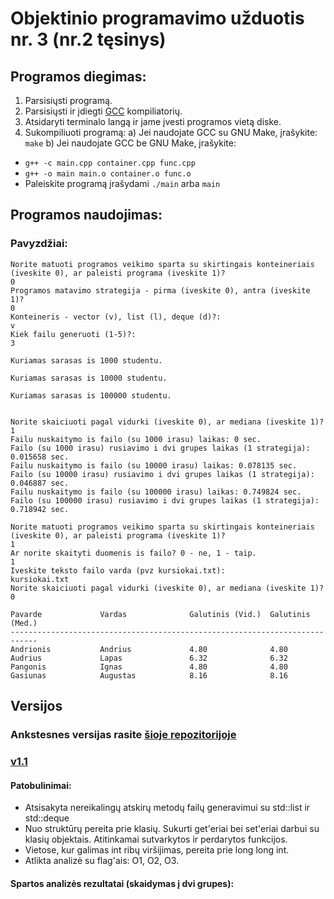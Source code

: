 # Objektinio programavimo užduotis nr. 3 (nr.2 tęsinys)

## Programos diegimas:
1. Parsisiųsti programą.
2. Parsisiųsti ir įdiegti [GCC](https://gcc.gnu.org/) kompiliatorių.
3. Atsidaryti terminalo langą ir jame įvesti programos vietą diske.
4. Sukompiliuoti programą:
a) Jei naudojate GCC su GNU Make, įrašykite: `make`
b) Jei naudojate GCC be GNU Make, įrašykite:
- `g++ -c main.cpp container.cpp func.cpp`
- `g++ -o main main.o container.o func.o`
- Paleiskite programą įrašydami `./main` arba `main`

## Programos naudojimas:
### Pavyzdžiai:
```
Norite matuoti programos veikimo sparta su skirtingais konteineriais (iveskite 0), ar paleisti programa (iveskite 1)?
0
Programos matavimo strategija - pirma (iveskite 0), antra (iveskite 1)?
0
Konteineris - vector (v), list (l), deque (d)?:
v
Kiek failu generuoti (1-5)?:
3

Kuriamas sarasas is 1000 studentu.

Kuriamas sarasas is 10000 studentu.

Kuriamas sarasas is 100000 studentu.


Norite skaiciuoti pagal vidurki (iveskite 0), ar mediana (iveskite 1)?
1
Failu nuskaitymo is failo (su 1000 irasu) laikas: 0 sec.
Failo (su 1000 irasu) rusiavimo i dvi grupes laikas (1 strategija): 0.015658 sec.
Failu nuskaitymo is failo (su 10000 irasu) laikas: 0.078135 sec.
Failo (su 10000 irasu) rusiavimo i dvi grupes laikas (1 strategija): 0.046887 sec.
Failu nuskaitymo is failo (su 100000 irasu) laikas: 0.749824 sec.
Failo (su 100000 irasu) rusiavimo i dvi grupes laikas (1 strategija): 0.718942 sec.
```
```
Norite matuoti programos veikimo sparta su skirtingais konteineriais (iveskite 0), ar paleisti programa (iveskite 1)?
1
Ar norite skaityti duomenis is failo? 0 - ne, 1 - taip.
1
Iveskite teksto failo varda (pvz kursiokai.txt):
kursiokai.txt
Norite skaiciuoti pagal vidurki (iveskite 0), ar mediana (iveskite 1)?
0

Pavarde             Vardas              Galutinis (Vid.)  Galutinis (Med.)
----------------------------------------------------------------------------
Andrionis           Andrius             4.80              4.80
Audrius             Lapas               6.32              6.32
Pangonis            Ignas               4.80              4.80
Gasiunas            Augustas            8.16              8.16
```
## Versijos
### Ankstesnes versijas rasite [šioje repozitorijoje](https://github.com/ignaspangonis/ObjektinisProgramavimas-2/)

### [v1.1](https://github.com/ignaspangonis/ObjektinisProgramavimas-3/releases/tag/v1.1)
#### Patobulinimai:
- Atsisakyta nereikalingų atskirų metodų failų generavimui su std::list ir std::deque
- Nuo struktūrų pereita prie klasių. Sukurti get'eriai bei set'eriai darbui su klasių objektais. Atitinkamai sutvarkytos ir perdarytos funkcijos.
- Vietose, kur galimas int ribų viršijimas, pereita prie long long int.
- Atlikta analizė su flag'ais: O1, O2, O3.

#### Spartos analizės rezultatai (skaidymas į dvi grupes):






